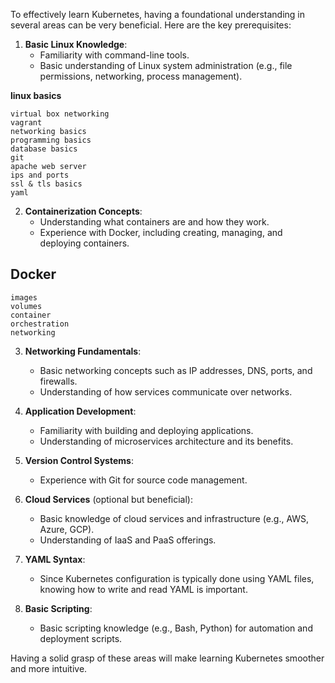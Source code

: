 To effectively learn Kubernetes, having a foundational understanding in several areas can be very beneficial. Here are the key prerequisites:

1. **Basic Linux Knowledge**:
   - Familiarity with command-line tools.
   - Basic understanding of Linux system administration (e.g., file permissions, networking, process management).

**linux basics**
```
virtual box networking
vagrant
networking basics
programming basics
database basics
git
apache web server
ips and ports
ssl & tls basics
yaml

```

2. **Containerization Concepts**:
   - Understanding what containers are and how they work.
   - Experience with Docker, including creating, managing, and deploying containers.

## Docker
```containers
images
volumes
container
orchestration
networking
```

3. **Networking Fundamentals**:
   - Basic networking concepts such as IP addresses, DNS, ports, and firewalls.
   - Understanding of how services communicate over networks.

4. **Application Development**:
   - Familiarity with building and deploying applications.
   - Understanding of microservices architecture and its benefits.

5. **Version Control Systems**:
   - Experience with Git for source code management.

6. **Cloud Services** (optional but beneficial):
   - Basic knowledge of cloud services and infrastructure (e.g., AWS, Azure, GCP).
   - Understanding of IaaS and PaaS offerings.

7. **YAML Syntax**:
   - Since Kubernetes configuration is typically done using YAML files, knowing how to write and read YAML is important.

8. **Basic Scripting**:
   - Basic scripting knowledge (e.g., Bash, Python) for automation and deployment scripts.

Having a solid grasp of these areas will make learning Kubernetes smoother and more intuitive.
